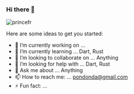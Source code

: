 ### Hi there 👋


<p align="left"> <img src="https://komarev.com/ghpvc/?username=princefr&label=Views&color=blue&style=plastic" alt="princefr" /> </p>

Here are some ideas to get you started:

- 🔭 I’m currently working on ... 
- 🌱 I’m currently learning ... Dart, Rust
- 👯 I’m looking to collaborate on ... Anything
- 🤔 I’m looking for help with ... Dart, Rust
- 💬 Ask me about ... Anything
- 📫 How to reach me: ... pondonda@gmail.com
- ⚡ Fun fact: ... 

